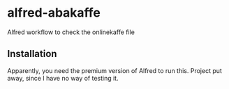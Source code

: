 # alfred-abakaffe
Alfred workflow to check the onlinekaffe file

## Installation
Apparently, you need the premium version of Alfred to run this. Project put away, since I have no way of testing it.
